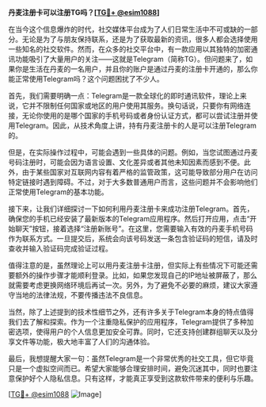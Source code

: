 **丹麦注册卡可以注册TG吗？[[TG💪+ @esim1088](https://t.me/s/esim1088)]**

在当今这个信息爆炸的时代，社交媒体平台成为了人们日常生活中不可或缺的一部分。无论是为了与朋友保持联系，还是为了获取最新的资讯，很多人都会选择使用一些知名的社交软件。然而，在众多的社交平台中，有一款应用以其独特的加密通讯功能吸引了大量用户的关注——这就是Telegram（简称TG）。但问题来了，如果你是生活在丹麦的一名用户，并且你的账户是通过丹麦的注册卡开通的，那么你能正常使用Telegram吗？这个问题困扰了不少人。

首先，我们需要明确一点：Telegram是一款全球化的即时通讯软件，理论上来说，它并不限制任何国家或地区的用户使用其服务。换句话说，只要你有网络连接，无论你使用的是哪个国家的手机号码或者身份认证方式，都可以尝试注册并使用Telegram。因此，从技术角度上讲，持有丹麦注册卡的人是可以注册Telegram的。

但是，在实际操作过程中，可能会遇到一些具体的问题。例如，当您试图通过丹麦号码注册时，可能会因为语言设置、文化差异或者其他未知因素而感到不便。此外，由于某些国家对互联网内容有着严格的监管政策，这可能导致部分用户在访问特定链接时遇到障碍。不过，对于大多数普通用户而言，这些问题并不会影响他们正常使用Telegram的基本功能。

接下来，让我们详细探讨一下如何利用丹麦注册卡来成功注册Telegram。首先，确保您的手机已经安装了最新版本的Telegram应用程序。然后打开应用，点击“开始聊天”按钮，接着选择“注册新账号”。在这里，您需要输入有效的丹麦手机号码作为联系方式。一旦提交后，系统会向该号码发送一条包含验证码的短信，请及时查收并输入验证码完成验证过程。

值得注意的是，虽然理论上可以用丹麦注册卡注册，但实际上有些情况下可能还需要额外的操作步骤才能顺利登录。比如，如果您发现自己的IP地址被屏蔽了，那么就需要考虑更换网络环境后再试一次。另外，为了避免不必要的麻烦，建议大家遵守当地的法律法规，不要传播违法不良信息。

当然，除了上述提到的技术性细节之外，还有许多关于Telegram本身的特点值得我们去了解和探索。作为一个注重隐私保护的应用程序，Telegram提供了多种加密选项，使得用户的个人信息更加安全可靠。同时，它还支持创建群组聊天以及分享文件等功能，极大地丰富了人们的沟通体验。

最后，我想提醒大家一句：虽然Telegram是一个非常优秀的社交工具，但它毕竟只是一个虚拟空间而已。希望大家能够合理安排时间，避免沉迷其中，同时也要注意保护好个人隐私信息。只有这样，才能真正享受到这款软件带来的便利与乐趣。

[[TG💪+ @esim1088](https://t.me/s/esim1088) ![Image](https://i.postimg.cc/4NQfJmqS/Snipaste-2025-05-13-00-14-12.png)]
